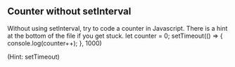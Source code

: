 ## Counter without setInterval

Without using setInterval, try to code a counter in Javascript. There is a hint at the bottom of the file if you get stuck.
let counter = 0;
setTimeout(() => {
    console.log(counter++);
}, 1000)
 






































































(Hint: setTimeout)